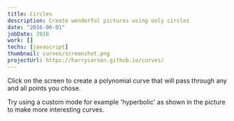 ```yaml
---
title: Circles
description: Create wonderful pictures using only circles
date: "2016-06-01"
jobDate: 2016
work: []
techs: [javascript]
thumbnail: curves/screenshot.png
projectUrl: https://harrysarson.github.io/curves/
---
```



Click on the screen to create a polynomial curve that will
pass through any and all points you chose.

Try using a custom mode for example 'hyperbolic'
as shown in the picture to make more interesting curves.
